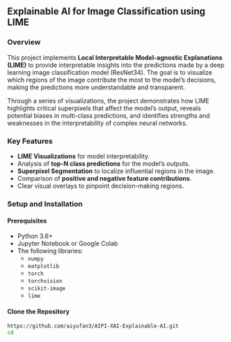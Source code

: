 ## Explainable AI for Image Classification using LIME

### Overview
This project implements **Local Interpretable Model-agnostic Explanations (LIME)** to provide interpretable insights into the predictions made by a deep learning image classification model (ResNet34). The goal is to visualize which regions of the image contribute the most to the model’s decisions, making the predictions more understandable and transparent.

Through a series of visualizations, the project demonstrates how LIME highlights critical superpixels that affect the model’s output, reveals potential biases in multi-class predictions, and identifies strengths and weaknesses in the interpretability of complex neural networks.

### Key Features
- **LIME Visualizations** for model interpretability.
- Analysis of **top-N class predictions** for the model’s outputs.
- **Superpixel Segmentation** to localize influential regions in the image.
- Comparison of **positive and negative feature contributions**.
- Clear visual overlays to pinpoint decision-making regions.

### Setup and Installation

#### Prerequisites
- Python 3.6+
- Jupyter Notebook or Google Colab
- The following libraries:
  - `numpy`
  - `matplotlib`
  - `torch`
  - `torchvision`
  - `scikit-image`
  - `lime`

#### Clone the Repository
```bash
https://github.com/aiyufan3/AIPI-XAI-Explainable-AI.git
cd 
